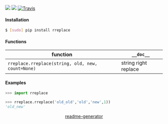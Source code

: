 <!--
https://pypi.org/project/readme-generator/
-->

[![](https://img.shields.io/pypi/pyversions/rreplace.svg?longCache=True)](https://pypi.org/project/rreplace/)
[![](https://img.shields.io/pypi/v/rreplace.svg?maxAge=3600)](https://pypi.org/project/rreplace/)
[![Travis](https://api.travis-ci.org/looking-for-a-job/rreplace.py.svg?branch=master)](https://travis-ci.org/looking-for-a-job/rreplace.py/)

#### Installation
```bash
$ [sudo] pip install rreplace
```

#### Functions
function|`__doc__`
-|-
`rreplace.rreplace(string, old, new, count=None)` |string right replace

#### Examples
```python
>>> import rreplace

>>> rreplace.rreplace('old_old','old','new',1))
'old_new'
```

<p align="center">
    <a href="https://pypi.org/project/readme-generator/">readme-generator</a>
</p>